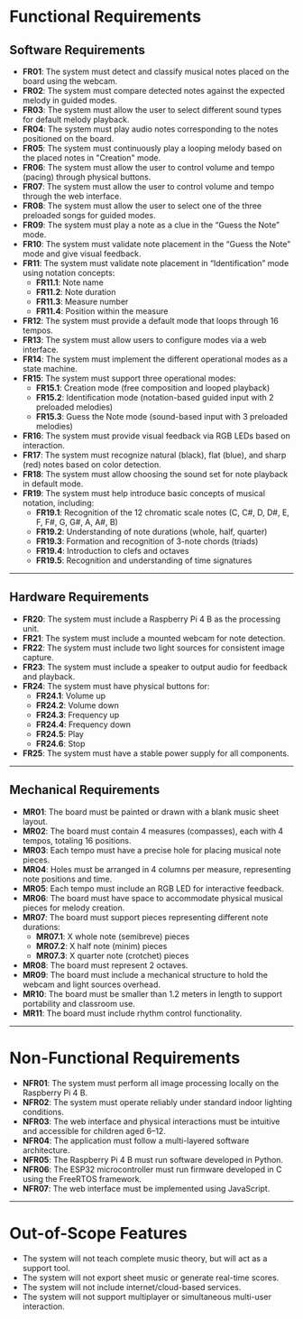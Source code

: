 
# Functional Requirements

## Software Requirements

- **FR01**: The system must detect and classify musical notes placed on the board using the webcam.  
- **FR02**: The system must compare detected notes against the expected melody in guided modes.  
- **FR03**: The system must allow the user to select different sound types for default melody playback.  
- **FR04**: The system must play audio notes corresponding to the notes positioned on the board.  
- **FR05**: The system must continuously play a looping melody based on the placed notes in "Creation" mode.  
- **FR06**: The system must allow the user to control volume and tempo (pacing) through physical buttons.  
- **FR07**: The system must allow the user to control volume and tempo through the web interface.  
- **FR08**: The system must allow the user to select one of the three preloaded songs for guided modes.  
- **FR09**: The system must play a note as a clue in the “Guess the Note” mode.  
- **FR10**: The system must validate note placement in the “Guess the Note” mode and give visual feedback.  
- **FR11**: The system must validate note placement in “Identification” mode using notation concepts:  
  - **FR11.1**: Note name  
  - **FR11.2**: Note duration  
  - **FR11.3**: Measure number  
  - **FR11.4**: Position within the measure  
- **FR12**: The system must provide a default mode that loops through 16 tempos.  
- **FR13**: The system must allow users to configure modes via a web interface.  
- **FR14**: The system must implement the different operational modes as a state machine.  
- **FR15**: The system must support three operational modes:  
  - **FR15.1**: Creation mode (free composition and looped playback)  
  - **FR15.2**: Identification mode (notation-based guided input with 2 preloaded melodies)  
  - **FR15.3**: Guess the Note mode (sound-based input with 3 preloaded melodies)  
- **FR16**: The system must provide visual feedback via RGB LEDs based on interaction.  
- **FR17**: The system must recognize natural (black), flat (blue), and sharp (red) notes based on color detection.  
- **FR18**: The system must allow choosing the sound set for note playback in default mode.  
- **FR19**: The system must help introduce basic concepts of musical notation, including:  
  - **FR19.1**: Recognition of the 12 chromatic scale notes (C, C#, D, D#, E, F, F#, G, G#, A, A#, B)  
  - **FR19.2**: Understanding of note durations (whole, half, quarter)  
  - **FR19.3**: Formation and recognition of 3-note chords (triads)  
  - **FR19.4**: Introduction to clefs and octaves  
  - **FR19.5**: Recognition and understanding of time signatures  


---

## Hardware Requirements

- **FR20**: The system must include a Raspberry Pi 4 B as the processing unit.  
- **FR21**: The system must include a mounted webcam for note detection.  
- **FR22**: The system must include two light sources for consistent image capture.  
- **FR23**: The system must include a speaker to output audio for feedback and playback.  
- **FR24**: The system must have physical buttons for:  
  - **FR24.1**: Volume up  
  - **FR24.2**: Volume down  
  - **FR24.3**: Frequency up  
  - **FR24.4**: Frequency down  
  - **FR24.5**: Play  
  - **FR24.6**: Stop  
- **FR25**: The system must have a stable power supply for all components.  

---

##  Mechanical Requirements

- **MR01**: The board must be painted or drawn with a blank music sheet layout.  
- **MR02**: The board must contain 4 measures (compasses), each with 4 tempos, totaling 16 positions.  
- **MR03**: Each tempo must have a precise hole for placing musical note pieces.  
- **MR04**: Holes must be arranged in 4 columns per measure, representing note positions and time.  
- **MR05**: Each tempo must include an RGB LED for interactive feedback.  
- **MR06**: The board must have space to accommodate physical musical pieces for melody creation.  
- **MR07**: The board must support pieces representing different note durations:  
  - **MR07.1**: X whole note (semibreve) pieces  
  - **MR07.2**: X half note (minim) pieces  
  - **MR07.3**: X quarter note (crotchet) pieces  
- **MR08**: The board must represent 2 octaves.  
- **MR09**: The board must include a mechanical structure to hold the webcam and light sources overhead.  
- **MR10**: The board must be smaller than 1.2 meters in length to support portability and classroom use.  
- **MR11**: The board must include rhythm control functionality.  

---

# Non-Functional Requirements

- **NFR01**: The system must perform all image processing locally on the Raspberry Pi 4 B.  
- **NFR02**: The system must operate reliably under standard indoor lighting conditions.  
- **NFR03**: The web interface and physical interactions must be intuitive and accessible for children aged 6–12.  
- **NFR04**: The application must follow a multi-layered software architecture.  
- **NFR05**: The Raspberry Pi 4 B must run software developed in Python.
- **NFR06**: The ESP32 microcontroller must run firmware developed in C using the FreeRTOS framework.
- **NFR07**: The web interface must be implemented using JavaScript.

---

# Out-of-Scope Features

- The system will not teach complete music theory, but will act as a support tool.  
- The system will not export sheet music or generate real-time scores.  
- The system will not include internet/cloud-based services.  
- The system will not support multiplayer or simultaneous multi-user interaction.  
